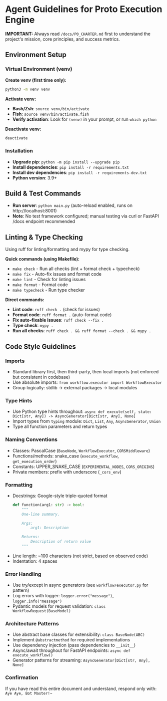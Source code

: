 # Agent Guidelines for Proto Execution Engine

**IMPORTANT:** Always read `/docs/P0_CHARTER.md` first to understand the project's mission, core principles, and success metrics.

## Environment Setup

### Virtual Environment (venv)

**Create venv (first time only):**
```bash
python3 -m venv venv
```

**Activate venv:**
- **Bash/Zsh**: `source venv/bin/activate`
- **Fish**: `source venv/bin/activate.fish`
- **Verify activation**: Look for `(venv)` in your prompt, or run `which python`

**Deactivate venv:**
```bash
deactivate
```

### Installation

- **Upgrade pip**: `python -m pip install --upgrade pip`
- **Install dependencies**: `pip install -r requirements.txt`
- **Install dev dependencies**: `pip install -r requirements-dev.txt`
- **Python version**: 3.9+

## Build & Test Commands

- **Run server**: `python main.py` (auto-reload enabled, runs on http://localhost:8001)
- **Note**: No test framework configured; manual testing via curl or FastAPI /docs endpoint recommended

## Linting & Type Checking

Using ruff for linting/formatting and mypy for type checking.

**Quick commands (using Makefile):**
- `make check` - Run all checks (lint + format check + typecheck)
- `make fix` - Auto-fix issues and format code
- `make lint` - Check for linting issues
- `make format` - Format code
- `make typecheck` - Run type checker

**Direct commands:**
- **Lint code**: `ruff check .` (check for issues)
- **Format code**: `ruff format .` (auto-format code)
- **Fix auto-fixable issues**: `ruff check --fix .`
- **Type check**: `mypy .`
- **Run all checks**: `ruff check . && ruff format --check . && mypy .`

## Code Style Guidelines

### Imports
- Standard library first, then third-party, then local imports (not enforced but consistent in codebase)
- Use absolute imports: `from workflow.executor import WorkflowExecutor`
- Group logically: stdlib → external packages → local modules

### Type Hints
- Use Python type hints throughout: `async def execute(self, state: Dict[str, Any]) -> AsyncGenerator[Dict[str, Any], None]`
- Import types from `typing` module: `Dict`, `List`, `Any`, `AsyncGenerator`, `Union`
- Type all function parameters and return types

### Naming Conventions
- Classes: PascalCase (`BaseNode`, `WorkflowExecutor`, `CORSMiddleware`)
- Functions/methods: snake_case (`execute_workflow`, `get_execution_order`)
- Constants: UPPER_SNAKE_CASE (`EXPERIMENTAL_NODES`, `CORS_ORIGINS`)
- Private members: prefix with underscore (`_cors_env`)

### Formatting
- Docstrings: Google-style triple-quoted format
  ```python
  def function(arg1: str) -> bool:
      """
      One-line summary.

      Args:
          arg1: Description

      Returns:
          Description of return value
      """
  ```
- Line length: ~100 characters (not strict, based on observed code)
- Indentation: 4 spaces

### Error Handling
- Use try/except in async generators (see `workflow/executor.py` for pattern)
- Log errors with logger: `logger.error("message")`, `logger.info("message")`
- Pydantic models for request validation: `class WorkflowRequest(BaseModel)`

### Architecture Patterns
- Use abstract base classes for extensibility: `class BaseNode(ABC)`
- Implement `@abstractmethod` for required implementations
- Use dependency injection (pass dependencies to `__init__`)
- Async/await throughout for FastAPI endpoints: `async def execute_workflow()`
- Generator patterns for streaming: `AsyncGenerator[Dict[str, Any], None]`


### Confirmation
If you have read this entire document and understand, respond only with: `Aye Aye, Bot Master!~`
